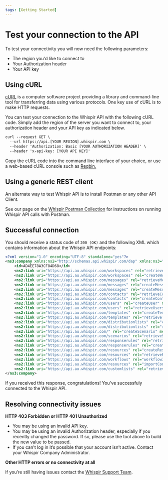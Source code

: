 ```yaml
---
tags: [Getting Started]
---
```


# Test your connection to the API

To test your connectivity you will now need the following parameters:

- The region you'd like to connect to
- Your Authorization header
- Your API key

## Using cURL

[cURL](https://en.wikipedia.org/wiki/CURL) is a computer software project providing a library and command-line tool for transferring data using various protocols. One key use of cURL is to make HTTP requests.

You can test your connection to the Whispir API with the following cURL code. Simply add the region of the server you want to connect to, your authorization header and your API key as indicated below. 

```html
curl --request GET \
  --url https://api.[YOUR REGION].whispir.com \
  --header 'Authorization: Basic [YOUR AUTHORIZATION HEADER]' \
  --header 'x-api-key: [YOUR API KEY]'
```
Copy the cURL code into the command line interface of your choice, or use a web-based cURL console such as [Reqbin.](https://reqbin.com/curl)

## Using a generic REST client

An alternate way to test Whispir API is to install Postman or any other API Client.

See our page on the [Whispir Postman Collection](Test-your-API-connection.md) for instructions on running Whispir API calls with Postman.

## Successful connection

You should receive a status code of `200 (OK)` and the following XML which contains information about the Whispir API endpoints:

```xml
<?xml version="1.0" encoding="UTF-8" standalone="yes"?>
<ns3:company xmlns:ns2="http://schemas.api.whispir.com/dap" xmlns:ns3="http://schemas.api.whispir.com">
    <id>AD4EE78A3CF84D68</id>
    <ns2:link uri="https://api.au.whispir.com/workspaces" rel="retrieveWorkspaces" method="GET"/>
    <ns2:link uri="https://api.au.whispir.com/workspaces" rel="createWorkspaces" method="POST" type="application/vnd.whispir.workspace-v1+xml,application/vnd.whispir.workspace-v1+json"/>
    <ns2:link uri="https://api.au.whispir.com/messages" rel="retrieveMessage" method="GET"/>
    <ns2:link uri="https://api.au.whispir.com/messages" rel="createMessage" method="POST" type="application/vnd.whispir.message-v1+xml,application/vnd.whispir.message-v1+json"/>
    <ns2:link uri="https://api.au.whispir.com/messages" rel="createMessage" method="POST" type="application/vnd.whispir.bulkmessage-v1+xml,application/vnd.whispir.bulkmessage-v1+json"/>
    <ns2:link uri="https://api.au.whispir.com/contacts" rel="retrieveContacts" method="GET"/>
    <ns2:link uri="https://api.au.whispir.com/contacts" rel="createContact" method="POST" type="application/vnd.whispir.contact-v1+xml,application/vnd.whispir.contact-v1+json"/>
    <ns2:link uri="https://api.au.whispir.com/users" rel="createUser" method="POST" type="application/vnd.whispir.user-v1+xml,application/vnd.whispir.user-v1+json"/>
    <ns2:link uri="https://api.au.whispir.com/users" rel="retrieveUsers" method="GET"/>
    <ns2:link uri="https://api.au.whispir.com/templates" rel="createTemplate" method="POST" type="application/vnd.whispir.template-v1+xml,application/vnd.whispir.template-v1+json"/>
    <ns2:link uri="https://api.au.whispir.com/templates" rel="retrieveTemplates" method="GET"/>
    <ns2:link uri="https://api.au.whispir.com/distributionlists" rel="createDistList" method="POST" type="application/vnd.whispir.distributionlist-v1+xml,application/vnd.whispir.distributionlist-v1+json"/>
    <ns2:link uri="https://api.au.whispir.com/distributionlists" rel="retrieveDistLists" method="GET"/>
    <ns2:link uri="https://api.au.whispir.com/" rel="createScenario" method="POST" type="application/vnd.whispir.scenario-v1+xml,application/vnd.whispir.scenario-v1+json"/>
    <ns2:link uri="https://api.au.whispir.com/scenarios" rel="retrieveScenarios" method="GET"/>
    <ns2:link uri="https://api.au.whispir.com/responserules" rel="retrieveResponseRules" method="GET"/>
    <ns2:link uri="https://api.au.whispir.com/responserules" rel="createResponseRule" method="POST" type="application/vnd.whispir.responserule-v1+xml,application/vnd.whispir.responserule-v1+json"/>
    <ns2:link uri="https://api.au.whispir.com/resources" rel="createResource" method="POST" type="application/vnd.whispir.resource-v1+xml,application/vnd.whispir.resource-v1+json"/>
    <ns2:link uri="https://api.au.whispir.com/resources" rel="retrieveResources" method="GET"/>
    <ns2:link uri="https://api.au.whispir.com/workflows" rel="workflowInvoke" method="POST" type="application/vnd.whispir.workflow-v1+xml,application/vnd.whispir.workflow-v1+json"/>
    <ns2:link uri="https://api.au.whispir.com/resources" rel="importContacts" method="POST" type="application/vnd.whispir.importcontact-v1+xml,application/vnd.whispir.importcontact-v1+json"/>
    <ns2:link uri="https://api.au.whispir.com/customlists" rel="retrieveResources" method="GET"/>
</ns3:company>
```

If you received this response, congratulations! You've successfuly connected to the Whispir API.

## Resolving connectivity issues

**HTTP 403 Forbidden or HTTP 401 Unauthorized**
- You may be using an invalid API key.
- You may be using an invalid Authorization header, especially if you recently changed the password. If so, please use the tool above to build the new value to be passed.
- If you can't log in it’s possible that your account isn’t active. Contact your Whispir Company Administrator.

**Other HTTP errors or no connectivity at all**

If you’re still having issues contact the [Whispir Support Team](mailto:'support@whispir.com').



